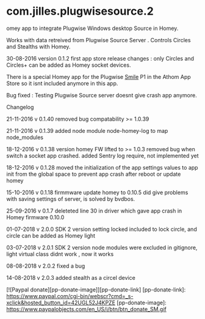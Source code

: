 ﻿# com.jilles.plugwisesource.2



omey app to integrate Plugwise Windows desktop Source in Homey.

Works with data retreived from Plugwise Source Server . Controls Circles and Stealths with Homey.

30-08-2016 version 0.1.2 first app store release changes : only Circles and Circles+ can be added as Homey socket devices.
 
There is a special Homey app for the Plugwise [Smile] P1 in the Athom App Store so it isnt included anymore in this app.

[Smile]: https://apps.athom.com/app/com.plugwise.smile



Bug fixed  : Testing Plugwise Source server  doesnt give crash app anymore.

Changelog

21-11-2016  v 0.1.40    removed bug compatability >= 1.0.39

21-11-2016  v 0.1.39    added node module node-homey-log to map node_modules
 
18-12-2016  v 0.1.38    version homey FW lifted to >= 1.0.3 removed bug when switch a socket app crashed. added Sentry log require, not implemented yet

18-12-2016  v 0.1.28    moved the initialization of the app settings values to app init from the global space  to prevent app crash after reboot or update  homey 

15-10-2016  v 0.1.18    firmmware update homey to 0.10.5 did give problems with saving settings of server, is solved by bvdbos.

25-09-2016  v 0.1.7     deleteted line 30 in driver which gave app crash in Homey firmware 0.10.0


01-07-2018  v 2.0.0      SDK 2 version   setting locked included to lock circle, and circle can be added as Homey light

03-07-2018  v 2.0.1      SDK 2 version   node modules were excluded in gitignore, light virtual class didnt work  , now it works

08-08-2018  v 2.0.2      fixed a bug

14-08-2018  v 2.0.3      added stealth as a circel device 

[![Paypal donate][pp-donate-image]][pp-donate-link]
[pp-donate-link]: https://www.paypal.com/cgi-bin/webscr?cmd=_s-xclick&hosted_button_id=42UGL52J4KPZE
[pp-donate-image]: https://www.paypalobjects.com/en_US/i/btn/btn_donate_SM.gif
